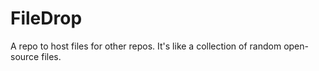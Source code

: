 # FileDrop
A repo to host files for other repos. It's like a collection of random open-source files.
